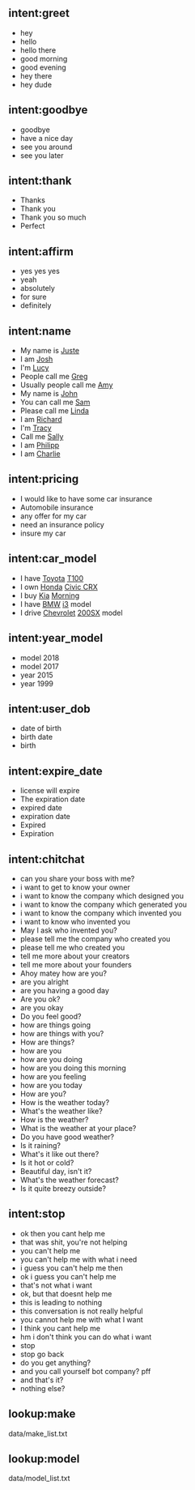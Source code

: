 <!--- Make sure to update this training data file with more training examples from https://forum.rasa.com/t/grab-the-nlu-training-dataset-and-starter-packs/903 --> 
## intent:greet
- hey
- hello
- hello there
- good morning
- good evening
- hey there
- hey dude


## intent:goodbye
- goodbye
- have a nice day
- see you around
- see you later


## intent:thank
- Thanks
- Thank you
- Thank you so much
- Perfect


## intent:affirm
- yes yes yes
- yeah
- absolutely
- for sure
- definitely


## intent:name
- My name is [Juste](name)  <!--- Square brackets contain the value of entity while the text in parentheses is a a label of the entity --> 
- I am [Josh](name)
- I'm [Lucy](name)
- People call me [Greg](name)
- Usually people call me [Amy](name)
- My name is [John](name)
- You can call me [Sam](name)
- Please call me [Linda](name)
- I am [Richard](name)
- I'm [Tracy](name)
- Call me [Sally](name)
- I am [Philipp](name)
- I am [Charlie](name)


<!-- ## intent:joke
- Can you tell me a joke?
- I would like to hear a joke
- Tell me a joke
- A joke please
- Tell me a joke please
- I would like to hear a joke
- I would loke to hear a joke, please
- Can you tell jokes?
- Please tell me a joke
- I need to hear a joke -->


## intent:pricing
- I would like to have some car insurance
- Automobile insurance
- any offer for my car
- need an insurance policy
- insure my car

<!-- - make
- model
- year
- age
- date -->

<!-- ## intent:make
- I have a [BMW](make) 
- I have a [Toyota](make)
- I own a [Honda](make)
- I just buy a [Kia](make) -->
<!-- - [Chevrolet](make) -->


## intent:car_model
- I have [Toyota](make) [T100](model)
- I own [Honda](make) [Civic CRX](model)
- I buy [Kia](make) [Morning](model)
- I have [BMW](make) [i3](model) model
- I drive [Chevrolet](make) [200SX](model) model
<!-- - I have a [Chevrolet](make) [200SX](model) [2010](year) -->
<!-- - I have a [Honda](make) [Civic](model) [2000](year) -->
<!-- - [200SX](model) -->


## intent:year_model
- model 2018
- model 2017
- year 2015
- year 1999

## intent:user_dob
- date of birth 
- birth date
- birth

<!-- ## intent:issue_date
- The issue date
- Issue date
- issued date
- issue
- My license has been issued -->

## intent:expire_date
- license will expire
- The expiration date
- expired date
- expiration date
- Expired
- Expiration

## intent:chitchat
- can you share your boss with me?
- i want to get to know your owner
- i want to know the company which designed you
- i want to know the company which generated you
- i want to know the company which invented you
- i want to know who invented you
- May I ask who invented you?
- please tell me the company who created you
- please tell me who created you
- tell me more about your creators
- tell me more about your founders
- Ahoy matey how are you?
- are you alright
- are you having a good day
- Are you ok?
- are you okay
- Do you feel good?
- how are things going
- how are things with you?
- How are things?
- how are you
- how are you doing
- how are you doing this morning
- how are you feeling
- how are you today
- How are you?
- How is the weather today?
- What's the weather like?
- How is the weather?
- What is the weather at your place?
- Do you have good weather?
- Is it raining?
- What's it like out there?
- Is it hot or cold?
- Beautiful day, isn't it?
- What's the weather forecast?
- Is it quite breezy outside?

## intent:stop
- ok then you cant help me
- that was shit, you're not helping
- you can't help me
- you can't help me with what i need
- i guess you can't help me then
- ok i guess you can't help me
- that's not what i want
- ok, but that doesnt help me
- this is leading to nothing
- this conversation is not really helpful
- you cannot help me with what I want
- I think you cant help me
- hm i don't think you can do what i want
- stop
- stop go back
- do you get anything?
- and you call yourself bot company? pff
- and that's it?
- nothing else?


## lookup:make  <!-- no list to specify lookup table file -->
data/make_list.txt

## lookup:model  <!-- no list to specify lookup table file -->
data/model_list.txt



<!-- ## intent:age
- I am [48](age)
- [20](age)

## intent:year
- It is model [2017](year)
- Model [1990](year)
- [2000](year)

## intent:date
- [13-11-2017](date)
- [20-11-1989](date) -->